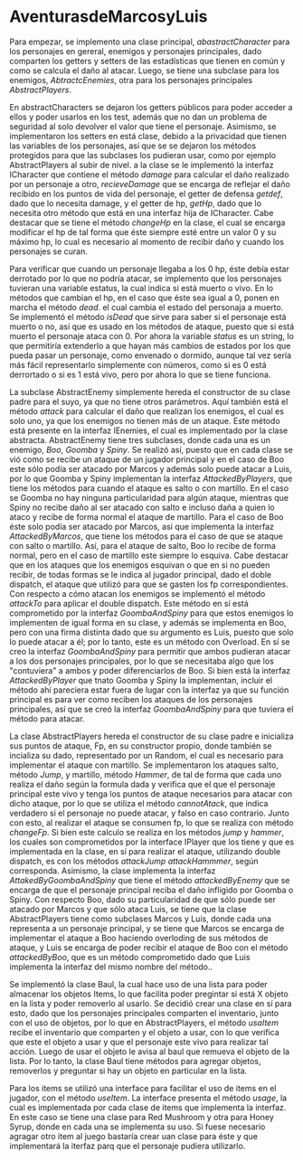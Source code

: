 # AventurasdeMarcosyLuis

Para empezar, se implemento una clase principal, *abastractCharacter* para los personajes en gereral, 
enemigos y personajes principales, dado comparten los getters y setters de las estadísticas que 
tienen en común y como se calcula el daño al atacar. Luego, se tiene una subclase para los enemigos,
*AbtractcEnemies*, otra para los personajes principales *AbstractPlayers*.

En abstractCharacters se dejaron los getters públicos para poder acceder a ellos y poder usarlos en
los test, además que no dan un problema de seguridad al solo devolver el valor que tiene el personaje.
Asimismo, se implementaron los setters en está clase, debido a la privacidad que tienen las variables
de los personajes, así que se se dejaron los métodos protegidos para que las subclases los pudieran 
usar, como por ejemplo AbstractPlayers al subir de nivel. a la clase se le implementó la interfaz 
ICharacter que contiene el método *damage* para calcular el daño realizado por un personaje a otro,
*recieveDamage* que se encarga de reflejar el daño recibido en los puntos de vida del personaje,
el getter de defensa *getdef*, dado que lo necesita damage, y el getter de hp, *getHp*, dado que lo
necesita otro método que está en una interfaz hija de ICharacter. Cabe destacar que se tiene el 
método *changeHp* en la clase, el cual se encarga modificar el hp de tal forma que éste siempre 
esté entre un valor 0 y su máximo hp, lo cual es necesario al momento de recibir daño  y cuando
los personajes se curan. 

Para verificar que cuando un personaje llegaba a los 0 hp, éste debía estar derrotado por lo que no
podría atacar, se implemento que los personajes tuvieran una variable estatus, la cual indica si está
muerto o vivo. En lo métodos que cambian el hp, en el caso que éste sea igual a 0, ponen en marcha el
método *dead*. el cual cambia el estado del personaja a muerto. Se implementó el método *isDead* que
sirve para saber si el personaje está muerto o no, así que es usado en los métodos de ataque, puesto
que si está muerto el personaje ataca con 0. Por ahora la variable *status* es un string, lo que
permitiría extenderlo a que hayan más cambios de estados por los que pueda pasar un personaje, como
envenado o dormido, aunque tal vez sería más fácil representarlo simplemente con números, como si es
0 está derrortado o si es 1 está vivo, pero por ahora lo que se tiene funciona.

La subclase AbstractEnemy simplemente hereda el constructor de su clase padre para el suyo, ya que no
tiene otros parámetros. Aquí también está el método *attack* para calcular el daño que realizan los 
enemigos, el cual es solo uno, ya que los enemigos no tienen más de un ataque. Este método está 
presente en la interfaz IEnemies, el cual es implementado por la clase abstracta. AbstractEnemy tiene
tres subclases, donde cada una es un enemigo, *Boo*, *Goomba* y *Spiny*. Se realizó así, puesto que en
cada clase se vió como se recibe un ataque de un jugador principal y en el caso de Boo este sólo podía 
ser atacado por Marcos y además solo puede atacar a Luis, por lo que Goomba y Spiny implementan la 
interfaz *AttackedByPlayers*, que tiene los métodos para cuando el ataque es salto o con martillo. En
el caso se Goomba no hay ninguna particularidad para algún ataque, mientras que Spiny no recibe daño 
al ser atacado con salto e incluso daña a quien lo ataco y recibe de forma normal el ataque de martillo.
Para el caso de Boo éste solo podía ser atacado por Marcos, asi que implementa la interfaz *AttackedByMarcos*,
que tiene los métodos para el caso de que se ataque con salto o martillo. Así, para el ataque de salto, Boo
lo recibe de forma normal, pero en el caso de martillo este siempre lo esquiva. Cabe destacar que en los 
ataques que los enemigos esquivan o que en si no pueden recibir, de todas formas se le indica al jugador
principal, dado el doble dispatch, el ataque que utilizó para que se gasten los fp correspondientes. 
Con respecto a cómo atacan los enemigos se implementó el método *attackTo* para aplicar el double dispatch. 
Este método en sí está comprometido por la interfaz *GoombaAndSpiny* para que estos enemigos lo implementen 
de igual forma en su clase, y además se implementa en Boo, pero con una firma distinta dado que su argumento es
Luis, puesto que solo lo puede atacar a él; por lo tanto, este es un método con Overload. En sí se creo la 
interfaz *GoombaAndSpiny* para permitir que ambos pudieran atacar a los dos personajes principales, por lo que
se necesitaba algo que los "contuviera" a ambos y poder diferenciarlos de Boo. Si bien está la interfaz 
*AttackedByPlayer* que tnato Goomba y Spiny la implementan, incluir el método ahí pareciera estar fuera de 
lugar con la interfaz ya que su función principal es para ver como reciben los ataques de los personajes 
principales, así que se creó la interfaz *GoombaAndSpiny* para que tuviera el método para atacar.

La clase AbstractPlayers hereda el constructor de su clase padre e inicializa sus puntos de ataque, 
Fp, en su constructor propio, donde también se incializa su dado, representado por un Random, el 
cual es necesario para implementar el ataque con martillo. Se implementaron los ataques salto, método
*Jump*, y martillo, método *Hammer*, de tal de forma que cada uno realiza el daño según la formula 
dada y verifica que el que el personaje principal este vivo y tenga los puntos de ataque necesarios
para atacar con dicho ataque, por lo que se utiliza el método *cannotAtack*, que indica verdadero si
el personaje no puede atacar, y falso en caso contrario. Junto con esto, al realizar el ataque se 
consumen fp, lo que se realiza con método *changeFp*. Si bien este calculo se realiza en los métodos
*jump* y *hammer*, los cuales son comprometidos por la interface IPlayer que los tiene y que es implementada
en la clase, en sí para realizar el ataque, utilizando double dispatch, es con los métodos *attackJump*
*attackHammmer*, según corresponda. Asimismo, la clase implementa la interfaz *AttakedByGoombaAndSpiny* que
tiene el método *attackedByEnemy* que se encarga de que el personaje principal reciba el daño infligido por 
Goomba o Spiny. Con respecto Boo, dado su particularidad de que sólo puede ser atacado por Marcos y que sólo
ataca Luis, se tiene que la clase AbstractPlayers tiene como subclases Marcos y Luis, donde cada una representa
a un personaje principal, y se tiene que Marcos se encarga de implementar el ataque a Boo haciendo overloding
de sus métodos de ataque, y Luis se encarga de poder recibir el ataque de Boo con el método *attackedByBoo*, 
que es un método comprometido dado que Luis implementa la interfaz del mismo nombre del método..

Se implementó la clase Baul, la cual hace uso de una lista para poder almacenar los objetos Items, lo que facilita
poder pregintar si está X objeto en la lista y poder removerlo al usarlo. Se decidió crear una clase en sí 
para esto, dado que los personajes principales comparten el inventario, junto con el uso de objetos, por lo
que en AbstractPlayers, el método *usaItem* recibe el inventario que comparten y el objeto a usar, con lo 
que verifica que este el objeto a usar y que el personaje este vivo para realizar tal acción. Luego de usar
el objeto le avisa al baul que remueva el objeto de la lista. Por lo tanto, la clase Baul tiene métodos para
agregar objetos, removerlos y preguntar si hay un objeto en particular en la lista. 

Para los items se utilizó una interface para facilitar el uso de items en el jugador, con el método 
*useItem*. La interface presenta el método *usage*, la cual es implementada por cada clase de items 
que implementa la interfaz. En este caso se tiene una clase  para Red Mushroom y otra para Honey Syrup, 
donde en cada una se implementa su uso. Si fuese necesario agragar otro item 
al juego bastaría crear uan clase para éste y que implementará la iterfaz parq que el personaje pudiera 
utilizarlo.
